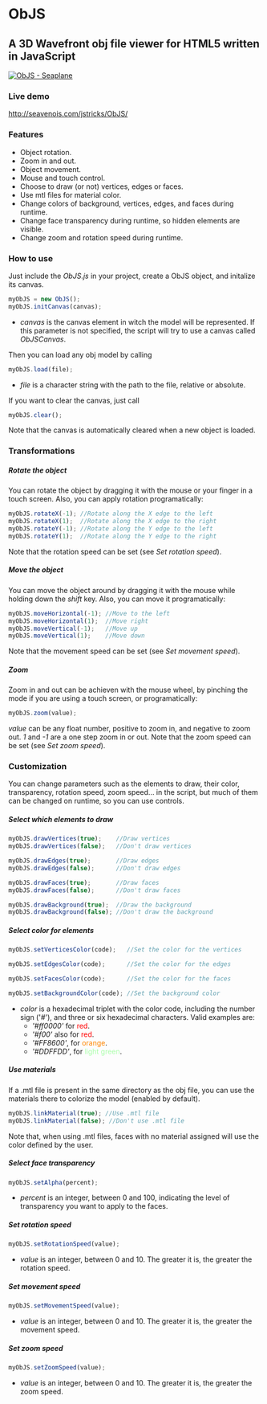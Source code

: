 ObJS
====

## A 3D Wavefront obj file viewer for HTML5 written in JavaScript ###

<a href="http://imgur.com/MIfKkHG"><img src="http://i.imgur.com/MIfKkHG.png" title="ObJS - Seaplane" /></a>


### Live demo ###

<a href="http://seavenois.com/jstricks/ObJS/">http://seavenois.com/jstricks/ObJS/</a>



### Features ###

* Object rotation.
* Zoom in and out.
* Object movement.
* Mouse and touch control.
* Choose to draw (or not) vertices, edges or faces.
* Use mtl files for material color.
* Change colors of background, vertices, edges, and faces during runtime.
* Change face transparency during runtime, so hidden elements are visible.
* Change zoom and rotation speed during runtime.



### How to use ###

Just include the *ObJS.js* in your project, create a ObJS object, and initalize its canvas.
```javascript
myObJS = new ObJS();
myObJS.initCanvas(canvas);
```
* *canvas* is the canvas element in witch the model will be represented. If this parameter is not specified, the script will try to use a canvas called *ObJSCanvas*.

Then you can load any obj model by calling
```javascript
myObJS.load(file);
```
* *file* is a character string with the path to the file, relative or absolute.


If you want to clear the canvas, just call
```javascript
myObJS.clear();
```
Note that the canvas is automatically cleared when a new object is loaded.



### Transformations ###


##### Rotate the object #####

You can rotate the object by dragging it with the mouse or your finger in a touch screen. Also, you can apply rotation programatically:

```javascript
myObJS.rotateX(-1); //Rotate along the X edge to the left
myObJS.rotateX(1);  //Rotate along the X edge to the right
myObJS.rotateY(-1); //Rotate along the Y edge to the left
myObJS.rotateY(1);  //Rotate along the Y edge to the right
```
Note that the rotation speed can be set (see *Set rotation speed*).


##### Move the object #####

You can move the object around by dragging it with the mouse while holding down the *shift* key. Also, you can move it programatically:

```javascript
myObJS.moveHorizontal(-1); //Move to the left
myObJS.moveHorizontal(1);  //Move right
myObJS.moveVertical(-1);   //Move up
myObJS.moveVertical(1);    //Move down
```
Note that the movement speed can be set (see *Set movement speed*).


##### Zoom #####

Zoom in and out can be achieven with the mouse wheel, by pinching the mode if you are using a touch screen, or programatically:

```javascript
myObJS.zoom(value);
```
*value* can be any float number, positive to zoom in, and negative to zoom out. *1* and *-1* are a one step zoom in or out. 
Note that the zoom speed can be set (see *Set zoom speed*).



### Customization ###

You can change parameters such as the elements to draw, their color, transparency, rotation speed, zoom speed... in the script, but much of them can be changed on runtime, so you can use controls.


##### Select which elements to draw #####
```javascript
myObJS.drawVertices(true);    //Draw vertices
myObJS.drawVertices(false);   //Don't draw vertices

myObJS.drawEdges(true);       //Draw edges
myObJS.drawEdges(false);      //Don't draw edges

myObJS.drawFaces(true);       //Draw faces
myObJS.drawFaces(false);      //Don't draw faces

myObJS.drawBackground(true);  //Draw the background
myObJS.drawBackground(false); //Don't draw the background
```


##### Select color for elements #####
```javascript
myObJS.setVerticesColor(code);   //Set the color for the vertices

myObJS.setEdgesColor(code);      //Set the color for the edges

myObJS.setFacesColor(code);      //Set the color for the faces

myObJS.setBackgroundColor(code); //Set the background color
```
* *color* is a hexadecimal triplet with the color code, including the number sign ('#'), and three or six hexadecimal characters. Valid examples are:
	- *'#ff0000'*  for <span style="color:#ff0000">red</span>.
	- *'#f00'* also for <span style="color:#ff0000">red</span>.
	- *'#FF8600'*, for <span style="color:#FF8600">orange</span>.
	- *'#DDFFDD'*, for <span style="color:#AAFFAA">light green</span>.


##### Use materials #####

If a .mtl file is present in the same directory as the obj file, you can use the materials there to colorize the model (enabled by default). 
```javascript
myObJS.linkMaterial(true); //Use .mtl file
myObJS.linkMaterial(false); //Don't use .mtl file
```
Note that, when using .mtl files, faces with no material assigned will use the color defined by the user.


##### Select face transparency #####
```javascript
myObJS.setAlpha(percent);
```
* *percent* is an integer, between 0 and 100, indicating the level of transparency you want to apply to the faces.


##### Set rotation speed #####
```javascript
myObJS.setRotationSpeed(value);
```
* *value* is an integer, between 0 and 10. The greater it is, the greater the rotation speed.


##### Set movement speed #####
```javascript
myObJS.setMovementSpeed(value);
```
* *value* is an integer, between 0 and 10. The greater it is, the greater the movement speed.


##### Set zoom speed #####
```javascript
myObJS.setZoomSpeed(value);
```
* *value* is an integer, between 0 and 10. The greater it is, the greater the zoom speed.